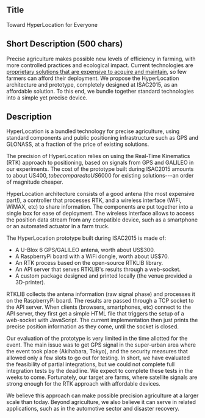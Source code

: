 Title
-----
Toward HyperLocation for Everyone



Short Description (500 chars)
-----------------------------

Precise agriculture makes possible new levels of efficiency in farming, with more controlled practices and ecological impact. Current technologies are [proprietary solutions that are expensive to acquire and maintain](link), so few farmers can afford their deployment. We propose the HyperLocation architecture and prototype, completely designed at ISAC2015, as an affordable solution. To this end, we bundle together standard technologies into a simple yet precise device.



Description
-----------

HyperLocation is a bundled technology for precise agriculture, using standard components and public positioning infrastructure such as GPS and GLONASS, at a fraction of the price of existing solutions.

The precision of HyperLocation relies on using the Real-Time Kinematics (RTK) approach to positioning, based on signals from GPS and GALILEO in our experiments. The cost of the prototype built during ISAC2015 amounts to about US$400, to be compared to US$6000 for existing solutions---an order of magnitude cheaper.

HyperLocation architecture consists of a good antena (the most expensive part!), a controller that processes RTK, and a wireless interface (WiFi, WiMAX, etc) to share information. The components are put together into a single box for ease of deployment. The wireless interface allows to access the position data stream from any compatible device, such as a smartphone or an automated actuator in a farm truck.

The HyperLocation prototype built during ISAC2015 is made of:
* A U-Blox 6 GPS/GALILEO antena, worth about US$300.
* A RaspberryPi board with a WiFi dongle, worth about US$70.
* An RTK process based on the open-source RTKLIB library.
* An API server that serves RTKLIB's results through a web-socket.
* A custom package designed and printed locally (the venue provided a 3D-printer).

RTKLIB collects the antena information (raw signal phase) and processes it on the RaspberryPi board. The results are passed through a TCP socket to the API server. When clients (browsers, smartphones, etc) connect to the API server, they first get a simple HTML file that triggers the setup of a web-socket with JavaScript. The current implementation then just prints the precise position information as they come, until the socket is closed.

Our evaluation of the prototype is very limited in the time allotted for the event. The main issue was to get GPS signal in the super-urban area where the event took place (Akihabara, Tokyo), and the security measures that allowed only a few slots to go out for testing. In short, we have evaluated the feasibility of partial integrations, but we could not complete full integration tests by the deadline. We expect to complete these tests in the weeks to come. Fortunately, our target are farms, where satellite signals are strong enough for the RTK approach with affordable devices.

We believe this approach can make possible precision agriculture at a larger scale than today. Beyond agriculture, we also believe it can serve in related applications, such as in the automotive sector and disaster recovery.
